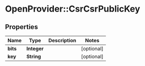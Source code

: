 # OpenProvider::CsrCsrPublicKey

## Properties
Name | Type | Description | Notes
------------ | ------------- | ------------- | -------------
**bits** | **Integer** |  | [optional] 
**key** | **String** |  | [optional] 

